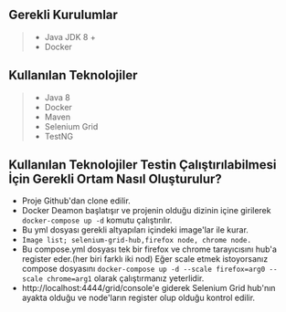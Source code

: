 ## Gerekli Kurulumlar
 > * Java JDK 8 +
 > * Docker
 
 ## Kullanılan Teknolojiler
 > * Java 8
 > * Docker
 > * Maven
 > * Selenium Grid
 > * TestNG
 
 ## Kullanılan Teknolojiler Testin Çalıştırılabilmesi İçin Gerekli Ortam Nasıl Oluşturulur?
* Proje Github'dan clone edilir.
* Docker Deamon başlatışır ve projenin olduğu dizinin içine girilerek `docker-compose up -d` komutu çalıştırılır.
* Bu yml dosyası gerekli altyapıları içindeki image'lar ile kurar.
* `İmage list; selenium-grid-hub,firefox node, chrome node.`
* Bu compose.yml dosyası tek bir firefox ve chrome tarayıcısını hub'a register eder.(her biri farklı iki nod) Eğer scale etmek istoyorsanız compose dosyasını `docker-compose up -d --scale firefox=arg0 --scale chrome=arg1` olarak çalıştırmanız yeterlidir.
* http://localhost:4444/grid/console'e giderek Selenium Grid hub'nın ayakta olduğu ve node'ların register olup olduğu kontrol edilir.
